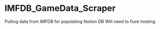 # IMFDB_GameData_Scraper
Pulling data from IMFDB for populating Notion DB
Will need to fiure hosting
